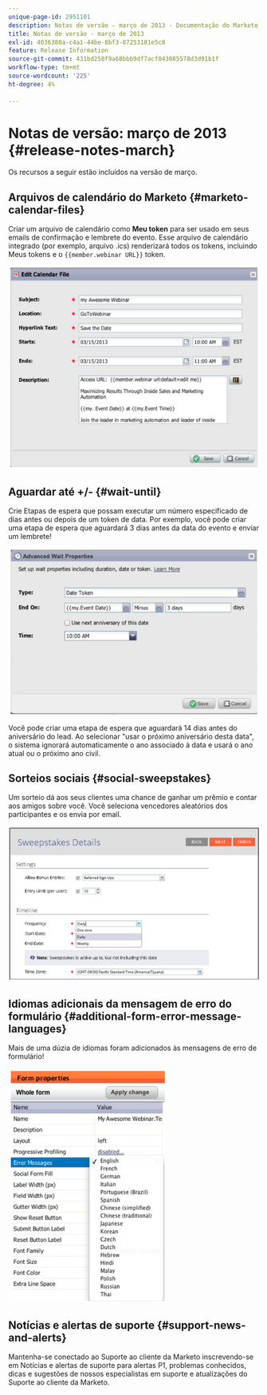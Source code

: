 ```yaml
---
unique-page-id: 2951101
description: Notas de versão - março de 2013 - Documentação do Marketo - Documentação do produto
title: Notas de versão - março de 2013
exl-id: 4036380a-c4a1-44be-8bf3-87253181e5c8
feature: Release Information
source-git-commit: 431bd258f9a68bbb9df7acf043085578d3d91b1f
workflow-type: tm+mt
source-wordcount: '225'
ht-degree: 4%

---
```


# Notas de versão: março de 2013 {#release-notes-march}

Os recursos a seguir estão incluídos na versão de março.

## Arquivos de calendário do Marketo {#marketo-calendar-files}

Criar um arquivo de calendário como **Meu token** para ser usado em seus emails de confirmação e lembrete do evento. Esse arquivo de calendário integrado (por exemplo, arquivo .ics) renderizará todos os tokens, incluindo Meus tokens e o `{{member.webinar URL}}` token.

![](assets/image2014-9-22-15-3a35-3a24.png)

## Aguardar até +/- {#wait-until}

Crie Etapas de espera que possam executar um número especificado de dias antes ou depois de um token de data. Por exemplo, você pode criar uma etapa de espera que aguardará 3 dias antes da data do evento e enviar um lembrete!

![](assets/image2014-9-22-15-3a35-3a44.png)

Você pode criar uma etapa de espera que aguardará 14 dias antes do aniversário do lead. Ao selecionar &quot;usar o próximo aniversário desta data&quot;, o sistema ignorará automaticamente o ano associado à data e usará o ano atual ou o próximo ano civil.

## Sorteios sociais {#social-sweepstakes}

Um sorteio dá aos seus clientes uma chance de ganhar um prêmio e contar aos amigos sobre você. Você seleciona vencedores aleatórios dos participantes e os envia por email.

![](assets/image2014-9-22-15-3a36-3a55.png)

## Idiomas adicionais da mensagem de erro do formulário {#additional-form-error-message-languages}

Mais de uma dúzia de idiomas foram adicionados às mensagens de erro de formulário!

![](assets/image2014-9-22-15-3a37-3a25.png)

## Notícias e alertas de suporte {#support-news-and-alerts}

Mantenha-se conectado ao Suporte ao cliente da Marketo inscrevendo-se em Notícias e alertas de suporte para alertas P1, problemas conhecidos, dicas e sugestões de nossos especialistas em suporte e atualizações do Suporte ao cliente da Marketo.
